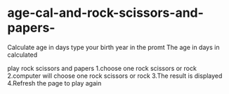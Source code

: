 # age-cal-and-rock-scissors-and-papers-
Calculate age in days
type your birth year in the promt
The age in days in calculated

play rock scissors and papers
1.choose one rock scissors or rock
2.computer will choose one rock scissors or rock
3.The result is displayed
4.Refresh the page to play again
